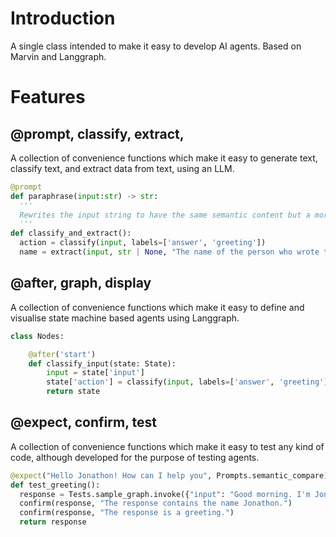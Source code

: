 # Introduction
A single class intended to make it easy to develop AI agents. Based on Marvin and Langgraph.
# Features

## @prompt, classify, extract, 
A collection of convenience functions which make it easy to generate text, classify text, and extract data from text, using an LLM.

```` python
@prompt
def paraphrase(input:str) -> str:
  '''
  Rewrites the input string to have the same semantic content but a more creative and upbeat tone.
  '''
def classify_and_extract():
  action = classify(input, labels=['answer', 'greeting'])
  name = extract(input, str | None, "The name of the person who wrote the message")[0]
````

## @after, graph, display
A collection of convenience functions which make it easy to define and visualise state machine based agents using Langgraph.

```` python
class Nodes:

    @after('start')
    def classify_input(state: State):
        input = state['input']
        state['action'] = classify(input, labels=['answer', 'greeting'])
        return state
````

## @expect, confirm, test
A collection of convenience functions which make it easy to test any kind of code, although developed for the purpose of testing agents.

```` python
@expect("Hello Jonathon! How can I help you", Prompts.semantic_compare)
def test_greeting():
  response = Tests.sample_graph.invoke({"input": "Good morning. I'm Jonathon."})['response']
  confirm(response, "The response contains the name Jonathon.")
  confirm(response, "The response is a greeting.")
  return response
````
